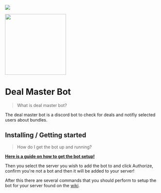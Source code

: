 

![](https://tokei.rs/b1/github/JamTheBean/Deal-Master-Bot)

<img src="https://imgur.com/Kd069tt.png" height="200" />

# Deal Master Bot
> What is deal master bot?
 
The deal master bot is a discord bot to check for deals and notifiy selected users about bundles.

## Installing / Getting started
>How do I get the bot up and running?

[**Here is a guide on how to get the bot setup!**](https://github.com/jamiegyoung/deal-master-bot/blob/master/wiki/quick%20start.md)

Then you select the server you wish to add the bot to and click Authorize, confirm you're not a bot and then it will be added to your server!

After this there are several commands that you should perform to setup the bot for your server found on the <a href="https://github.com/jamiegyoung/deal-master-bot/blob/master/wiki/commands.md" target="_blank">wiki</a>.
